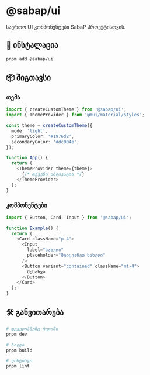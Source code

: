 # @sabap/ui

საერთო UI კომპონენტები SabaP პროექტისთვის.

## 🚀 ინსტალაცია

```bash
pnpm add @sabap/ui
```

## 📦 შიგთავსი

### თემა

```typescript
import { createCustomTheme } from '@sabap/ui';
import { ThemeProvider } from '@mui/material/styles';

const theme = createCustomTheme({
  mode: 'light',
  primaryColor: '#1976d2',
  secondaryColor: '#dc004e',
});

function App() {
  return (
    <ThemeProvider theme={theme}>
      {/* თქვენი აპლიკაცია */}
    </ThemeProvider>
  );
}
```

### კომპონენტები

```typescript
import { Button, Card, Input } from '@sabap/ui';

function Example() {
  return (
    <Card className="p-4">
      <Input
        label="სახელი"
        placeholder="შეიყვანეთ სახელი"
      />
      <Button variant="contained" className="mt-4">
        შენახვა
      </Button>
    </Card>
  );
}
```

## 🛠 განვითარება

```bash
# დეველოპმენტ რეჟიმი
pnpm dev

# ბილდი
pnpm build

# ლინტინგი
pnpm lint
``` 